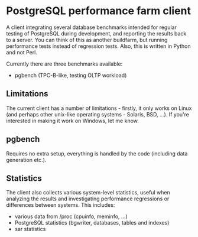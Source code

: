 PostgreSQL performance farm client
==================================

A client integrating several database benchmarks intended for regular testing
of PostgreSQL during development, and reporting the results back to a server.
You can think of this as another buildfarm, but running performance tests
instead of regression tests. Also, this is written in Python and not Perl.

Currently there are three benchmarks available:

* pgbench (TPC-B-like, testing OLTP workload)


Limitations
-----------

The current client has a number of limitations - firstly, it only works on
Linux (and perhaps other unix-like operating systems - Solaris, BSD, ...).
If you're interested in making it work on Windows, let me know.


pgbench
-------

Requires no extra setup, everything is handled by the code (including data
generation etc.).


Statistics
----------

The client also collects various system-level statistics, useful when analyzing
the results and investigating performance regressions or differences between
systems. This includes:

* various data from /proc (cpuinfo, meminfo, ...)
* PostgreSQL statistics (bgwriter, databases, tables and indexes)
* sar statistics
